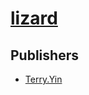 # [lizard](https://pypi.org/project/lizard)



## Publishers
- [Terry.Yin](https://pypi.org/user/Terry.Yin)

